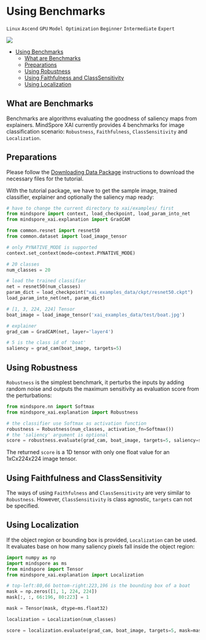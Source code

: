 # Using Benchmarks

`Linux` `Ascend` `GPU` `Model Optimization` `Beginner` `Intermediate` `Expert`

<a href="https://gitee.com/mindspore/docs/blob/master/docs/xai/docs/source_en/using_benchmarks.md" target="_blank"><img src="https://gitee.com/mindspore/docs/raw/master/resource/_static/logo_source.png"></a>

<!-- TOC -->

- [Using Benchmarks](#using-benchmarks)
    - [What are Benchmarks](#what-are-benchmarks)
    - [Preparations](#preparations)
    - [Using Robustness](#using-robustness)
    - [Using Faithfulness and ClassSensitivity](#using-faithfulness-and-classsensitivity)
    - [Using Localization](#using-localization)

<!-- /TOC -->

## What are Benchmarks

Benchmarks are algorithms evaluating the goodness of saliency maps from explainers. MindSpore XAI currently provides 4 benchmarks for image classification scenario: `Robustness`, `Faithfulness`, `ClassSensitivity` and `Localization`.

## Preparations

Please follow the [Downloading Data Package](https://www.mindspore.cn/xai/docs/en/master/using_explainers.html#id4) instructions to download the necessary files for the tutorial.

With the tutorial package, we have to get the sample image, trained classifier, explainer and optionally the saliency map ready:

```python
# have to change the current directory to xai/examples/ first
from mindspore import context, load_checkpoint, load_param_into_net
from mindspore_xai.explanation import GradCAM

from common.resnet import resnet50
from common.dataset import load_image_tensor

# only PYNATIVE_MODE is supported
context.set_context(mode=context.PYNATIVE_MODE)

# 20 classes
num_classes = 20

# load the trained classifier
net = resnet50(num_classes)
param_dict = load_checkpoint("xai_examples_data/ckpt/resnet50.ckpt")
load_param_into_net(net, param_dict)

# [1, 3, 224, 224] Tensor
boat_image = load_image_tensor('xai_examples_data/test/boat.jpg')

# explainer
grad_cam = GradCAM(net, layer='layer4')

# 5 is the class id of 'boat'
saliency = grad_cam(boat_image, targets=5)
```

## Using Robustness

`Robustness` is the simplest benchmark, it perturbs the inputs by adding random noise and outputs the maximum sensitivity as evaluation score from the perturbations:

```python
from mindspore.nn import Softmax
from mindspore_xai.explanation import Robustness

# the classifier use Softmax as activation function
robustness = Robustness(num_classes, activation_fn=Softmax())
# the 'saliency' argument is optional
score = robustness.evaluate(grad_cam, boat_image, targets=5, saliency=saliency)
```

The returned `score` is a 1D tensor with only one float value for an 1xCx224x224 image tensor.

## Using Faithfulness and ClassSensitivity

The ways of using `Faithfulness` and `ClassSensitivity` are very similar to `Robustness`. However, `ClassSensitivity` is class agnostic, `targets` can not be specified.

## Using Localization

If the object region or bounding box is provided, `Localization` can be used. It evaluates base on how many saliency pixels fall inside the object region:

```python
import numpy as np
import mindspore as ms
from mindspore import Tensor
from mindspore_xai.explanation import Localization

# top-left:80,66 bottom-right:223,196 is the bounding box of a boat
mask = np.zeros([1, 1, 224, 224])
mask[:, :, 66:196, 80:223] = 1

mask = Tensor(mask, dtype=ms.float32)

localization = Localization(num_classes)

score = localization.evaluate(grad_cam, boat_image, targets=5, mask=mask)
```
